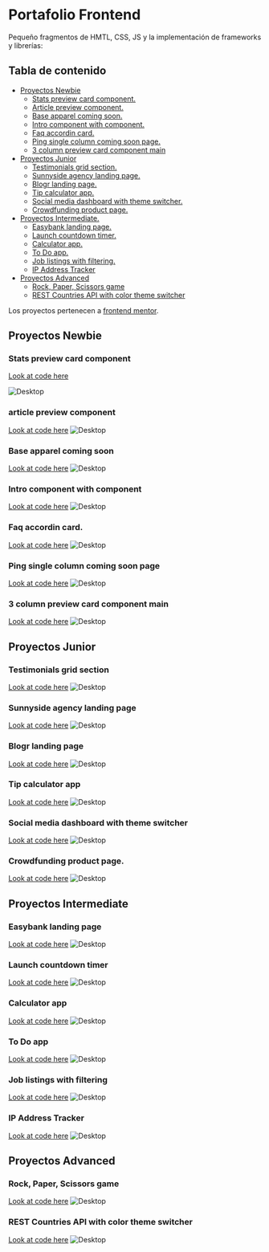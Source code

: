 # Portafolio Frontend

Pequeño fragmentos de HMTL, CSS, JS y la implementación de frameworks y librerías:

## Tabla de contenido

- [Proyectos Newbie](#proyectos-newbie)
  - [Stats preview card component.](#stats-preview-card-component)
  - [Article preview component.](#article-preview-component)
  - [Base apparel coming soon.](#base-apparel-coming-soon)
  - [Intro component with component.](#intro-component-with-component)
  - [Faq accordin card.](#faq-accordin-card)
  - [Ping single column coming soon page.](#ping-single-column-coming-soon-page)
  - [3 column preview card component main](#3-column-preview-card-component-main)
- [Proyectos Junior](#proyectos-junior)
  - [Testimonials grid section.](#testimonials-grid-section)
  - [Sunnyside agency landing page.](#sunnyside-agency-landing-page)
  - [Blogr landing page.](#interactive-pricing-component)
  - [Tip calculator app.](#fylo-data-storage-component)
  - [Social media dashboard with theme switcher.](#social-media-dashboard-with-theme-switcher)
  - [Crowdfunding product page.](#crowdfunding-product-page)
- [Proyectos Intermediate.](#proyectos-intermediate)
  - [Easybank landing page.](#easybank-landing-page)
  - [Launch countdown timer.](#launch-countdown-timer)
  - [Calculator app.](#calculator-app)
  - [To Do app.](#todo-app)
  - [Job listings with filtering.](#job-listings-with-filtering)
  - [IP Address Tracker](#ip-address-tracker)
- [Proyectos Advanced](#proyectos-advanced)
  - [Rock, Paper, Scissors game](#rock-paper-scissors-game)
  - [REST Countries API with color theme switcher](#rest-countries-api-with-color-theme-switcher)

Los proyectos pertenecen a [frontend mentor](https://www.frontendmentor.io/).

## Proyectos Newbie

### Stats preview card component

[Look at code here](https://github.com/Mooenz/frontend-portafolio/tree/main/stats-preview-card-component-main)

![Desktop](./stats-preview-card-component-main/solution-capture/Mooenz-desktop-solution.png)

### article preview component

[Look at code here](https://github.com/Mooenz/frontend-portafolio/tree/main/article-preview-component-master)
![Desktop](./article-preview-component-master/solution-capture/mooenz-desktop-solution.png)

### Base apparel coming soon

[Look at code here](https://github.com/Mooenz/frontend-portafolio/tree/main/base-apparel-coming-soon-master)
![Desktop](./base-apparel-coming-soon-master/solution-capture/mooenz-desktop-normal-solution.png)

### Intro component with component

[Look at code here](https://github.com/Mooenz/frontend-portafolio/tree/main/intro-component-with-signup-form-master)
![Desktop](./intro-component-with-signup-form-master/solution-capture/mooenz-desktop-solution.png)

### Faq accordin card.

[Look at code here](https://github.com/Mooenz/frontend-portafolio/tree/main/faq-accordion-card-main)
![Desktop](./faq-accordion-card-main/solution-capture/mooenz-desktop-solution.png)

### Ping single column coming soon page

[Look at code here](https://github.com/Mooenz/frontend-portafolio/tree/main/ping-coming-soon-page-master)
![Desktop](./ping-coming-soon-page-master/solution-capture/mooenz-desktop-solution.png)

### 3 column preview card component main

[Look at code here](https://github.com/Mooenz/frontend-portafolio/tree/main/3-column-preview-card-component-mainr)
![Desktop](./3-column-preview-card-component-main/solution-capture/mooenz-desktop-solution.png)

## Proyectos Junior

### Testimonials grid section

[Look at code here](https://github.com/Mooenz/frontend-portafolio/tree/main/testimonials-grid-section-main)
![Desktop](./testimonials-grid-section-main/solution-capture/mooenz-desktop-solution.png)

### Sunnyside agency landing page

[Look at code here](https://github.com/Mooenz/frontend-portafolio/tree/main/sunnyside-agency-landing-page-main)
![Desktop](./sunnyside-agency-landing-page-main/solution-capture/mooenz-desktop-solution.png)

### Blogr landing page

[Look at code here](https://github.com/Mooenz/frontend-portafolio/tree/main/blogr-landing-page-main)
![Desktop](./blogr-landing-page-main/solution-capture/mooenz-desktop-solution.png)

### Tip calculator app

[Look at code here](https://github.com/Mooenz/frontend-portafolio/tree/main/tip-calculator-app)
![Desktop](./tip-calculator-app/mooenz-desktop-solution.png)

### Social media dashboard with theme switcher

[Look at code here](https://github.com/Mooenz/frontend-portafolio/tree/main/social-media-dashboard-with-theme-switcher-master)
![Desktop](./social-media-dashboard-with-theme-switcher-master/solution-capture/mooenz-desktop-solution.png)

### Crowdfunding product page.

[Look at code here](https://github.com/Mooenz/frontend-portafolio/tree/main/crowdfunding-product-page-main)
![Desktop](./crowdfunding-product-page-main/solution-capture/mooenz-desktop-solution.png)

## Proyectos Intermediate

### Easybank landing page

[Look at code here]()
![Desktop](.//solution-capture/mooenz-desktop-solution.png)

### Launch countdown timer

[Look at code here]()
![Desktop](.//solution-capture/mooenz-desktop-solution.png)

### Calculator app

[Look at code here]()
![Desktop](.//solution-capture/mooenz-desktop-solution.png)

### To Do app

[Look at code here]()
![Desktop](.//solution-capture/mooenz-desktop-solution.png)

### Job listings with filtering

[Look at code here]()
![Desktop](.//solution-capture/mooenz-desktop-solution.png)

### IP Address Tracker

[Look at code here]()
![Desktop](.//solution-capture/mooenz-desktop-solution.png)

## Proyectos Advanced

### Rock, Paper, Scissors game

[Look at code here]()
![Desktop](.//solution-capture/mooenz-desktop-solution.png)

### REST Countries API with color theme switcher

[Look at code here]()
![Desktop](.//solution-capture/mooenz-desktop-solution.png)
